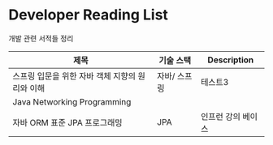 # Developer Reading List
개발 관련 서적들 정리 

|제목|기술 스택|Description|
|------|---|---|
|스프링 입문을 위한 자바 객체 지향의 원리와 이해|자바/ 스프링|테스트3|
|Java Networking Programming| | |
|자바 ORM 표준 JPA 프로그래밍| JPA | 인프런 강의 베이스|
